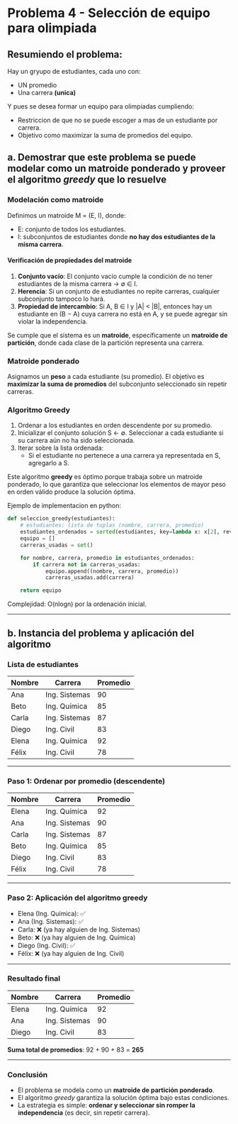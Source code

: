 # Problema 4 - Selección de equipo para olimpiada

## Resumiendo el problema: 
Hay un gryupo de estudiantes, cada uno con:
* UN promedio
* Una carrera **(unica)**

Y pues se desea formar un equipo para olimpiadas cumpliendo: 
* Restriccion de que no se puede escoger a mas de un estudiante por carrera. 
* Objetivo como maximizar la suma de promedios del equipo. 


## a. Demostrar que este problema se puede modelar como un matroide ponderado y proveer el algoritmo *greedy* que lo resuelve

### Modelación como matroide

Definimos un matroide M = (E, I), donde:

- E: conjunto de todos los estudiantes.
- I: subconjuntos de estudiantes donde **no hay dos estudiantes de la misma carrera**.

#### Verificación de propiedades del matroide

1. **Conjunto vacío**: El conjunto vacío cumple la condición de no tener estudiantes de la misma carrera → ∅ ∈ I.
2. **Herencia**: Si un conjunto de estudiantes no repite carreras, cualquier subconjunto tampoco lo hará.
3. **Propiedad de intercambio**: Si A, B ∈ I y |A| < |B|, entonces hay un estudiante en (B − A) cuya carrera no está en A, y se puede agregar sin violar la independencia.

 Se cumple que el sistema es un **matroide**, específicamente un **matroide de partición**, donde cada clase de la partición representa una carrera.

### Matroide ponderado

Asignamos un **peso** a cada estudiante (su promedio). El objetivo es **maximizar la suma de promedios** del subconjunto seleccionado sin repetir carreras.

### Algoritmo Greedy

1. Ordenar a los estudiantes en orden descendente por su promedio.
2. Inicializar el conjunto solución S ← ∅. Seleccionar a cada estudiante si su carrera aún no ha sido seleccionada.
3. Iterar sobre la lista ordenada:
   - Si el estudiante no pertenece a una carrera ya representada en S, agregarlo a S.

Este algoritmo **greedy** es óptimo porque trabaja sobre un matroide ponderado, lo que garantiza que seleccionar los elementos de mayor peso en orden válido produce la solución óptima.

Ejemplo de implementacion en python:
```python
def seleccion_greedy(estudiantes):
    # estudiantes: lista de tuplas (nombre, carrera, promedio)
    estudiantes_ordenados = sorted(estudiantes, key=lambda x: x[2], reverse=True)
    equipo = []
    carreras_usadas = set()

    for nombre, carrera, promedio in estudiantes_ordenados:
        if carrera not in carreras_usadas:
            equipo.append((nombre, carrera, promedio))
            carreras_usadas.add(carrera)

    return equipo
```
Complejidad: O(nlogn) por la ordenación inicial.

---

## b. Instancia del problema y aplicación del algoritmo

###  Lista de estudiantes

| Nombre | Carrera         | Promedio |
|--------|------------------|----------|
| Ana    | Ing. Sistemas    | 90       |
| Beto   | Ing. Química     | 85       |
| Carla  | Ing. Sistemas    | 87       |
| Diego  | Ing. Civil       | 83       |
| Elena  | Ing. Química     | 92       |
| Félix  | Ing. Civil       | 78       |

---

###  Paso 1: Ordenar por promedio (descendente)

| Nombre | Carrera         | Promedio |
|--------|------------------|----------|
| Elena  | Ing. Química     | 92       |
| Ana    | Ing. Sistemas    | 90       |
| Carla  | Ing. Sistemas    | 87       |
| Beto   | Ing. Química     | 85       |
| Diego  | Ing. Civil       | 83       |
| Félix  | Ing. Civil       | 78       |

---

###  Paso 2: Aplicación del algoritmo greedy

- Elena (Ing. Química): ✅  
- Ana (Ing. Sistemas): ✅  
- Carla: ❌ (ya hay alguien de Ing. Sistemas)  
- Beto: ❌ (ya hay alguien de Ing. Química)  
- Diego (Ing. Civil): ✅  
- Félix: ❌ (ya hay alguien de Ing. Civil)  

---

###  Resultado final

| Nombre | Carrera         | Promedio |
|--------|------------------|----------|
| Elena  | Ing. Química     | 92       |
| Ana    | Ing. Sistemas    | 90       |
| Diego  | Ing. Civil       | 83       |

**Suma total de promedios**: 92 + 90 + 83 = **265**

---

###  Conclusión

- El problema se modela como un **matroide de partición ponderado**.  
- El algoritmo *greedy* garantiza la solución óptima bajo estas condiciones.  
- La estrategia es simple: **ordenar y seleccionar sin romper la independencia** (es decir, sin repetir carrera).




